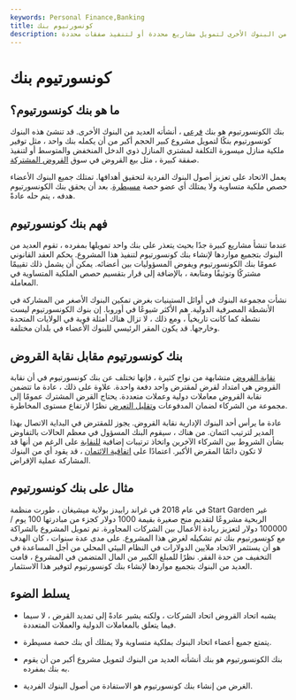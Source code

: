 ```yaml
---
keywords: Personal Finance,Banking
title: كونسورتيوم بنك
description: بنك الكونسورتيوم هو بنك فرعي ، تشكله العديد من البنوك الأخرى لتمويل مشاريع محددة أو لتنفيذ صفقات محددة.
---
```


# كونسورتيوم بنك
## ما هو بنك كونسورتيوم؟

بنك الكونسورتيوم هو بنك [فرعي](/subsidiarybank) ، أنشأته العديد من البنوك الأخرى. قد تنشئ هذه البنوك كونسورتيوم بنكًا لتمويل مشروع كبير الحجم أكبر من أن يكمله بنك واحد ، مثل توفير ملكية منازل ميسورة التكلفة لمشتري المنازل ذوي الدخل المنخفض والمتوسط أو لتنفيذ صفقة كبيرة ، مثل بيع القروض في سوق [القروض المشتركة](/loansyndication).

يعمل الاتحاد على تعزيز أصول البنوك الفردية لتحقيق أهدافها. تمتلك جميع البنوك الأعضاء حصص ملكية متساوية ولا يمتلك أي عضو حصة [مسيطرة](/controllinginterest). بعد أن يحقق بنك الكونسورتيوم هدفه ، يتم حله عادةً.

## فهم بنك كونسورتيوم

عندما تنشأ مشاريع كبيرة جدًا بحيث يتعذر على بنك واحد تمويلها بمفرده ، تقوم العديد من البنوك بتجميع مواردها لإنشاء بنك كونسورتيوم لتنفيذ هذا المشروع. يحكم العقد القانوني عمومًا بنك الكونسورتيوم ويفوض المسؤوليات بين أعضائه. يمكن أن يشمل ذلك تقييمًا مشتركًا وتوثيقًا ومتابعة ، بالإضافة إلى قرار بتقسيم حصص الملكية المتساوية في المعاملة.

نشأت مجموعة البنوك في أوائل الستينيات بغرض تمكين البنوك الأصغر من المشاركة في الأنشطة المصرفية الدولية. هم الأكثر شيوعًا في أوروبا. إن بنوك الكونسورتيوم ليست نشطة كما كانت تاريخياً ، ومع ذلك ، لا تزال هناك أمثلة قوية في الولايات المتحدة وخارجها. قد يكون المقر الرئيسي للبنوك الأعضاء في بلدان مختلفة.

## بنك كونسورتيوم مقابل نقابة القروض

[نقابة القروض](/syndicatedloan) متشابهة من نواح كثيرة ، فإنها تختلف عن بنك كونسورتيوم في أن نقابة القروض هي امتداد لقرض لمقترض واحد دفعة واحدة. علاوة على ذلك ، عادة ما تتضمن نقابة القروض معاملات دولية وعملات متعددة. يحتاج القرض المشترك عمومًا إلى مجموعة من الشركاء لضمان المدفوعات [وتقليل التعرض](/risk-participation) نظرًا لارتفاع مستوى المخاطرة.

عادة ما يرأس أحد البنوك الإدارية نقابة القروض. يجوز للمقترض في البداية الاتصال بهذا المدير لترتيب ائتمان. من هناك ، سيقوم البنك المسؤول في معظم الحالات بالتفاوض بشأن الشروط بين الشركاء الآخرين واتخاذ ترتيبات إضافية [للنقابة](/syndicate) على الرغم من أنها قد لا تكون دائمًا المقرض الأكبر. اعتمادًا على [اتفاقية الائتمان](/creditagreement) ، قد يقود أي من البنوك المشاركة عملية الإقراض.

## مثال على بنك كونسورتيوم

في عام 2018 في غراند رابيدز بولاية ميشيغان ، طورت منظمة Start Garden غير الربحية مشروعًا لتقديم منح صغيرة بقيمة 1000 دولار كجزء من مبادرتها 100 يوم / 100000 دولار لتعزيز ريادة الأعمال بين الشركات المجاورة. تم تمويل المشروع بالشراكة مع كونسورتيوم بنك تم تشكيله لغرض هذا المشروع. على مدى عدة سنوات ، كان الهدف هو أن يستثمر الاتحاد ملايين الدولارات في النظام البيئي المحلي من أجل المساعدة في التخفيف من حدة الفقر. نظرًا للمبلغ الكبير من المال المتضمن في المشروع ، قامت العديد من البنوك بتجميع مواردها لإنشاء بنك كونسورتيوم لتوفير هذا الاستثمار.

## يسلط الضوء

- يشبه اتحاد القروض اتحاد الشركات ، ولكنه يشير عادةً إلى تمديد القرض ، لا سيما فيما يتعلق بالمعاملات الدولية والعملات المتعددة.

- يتمتع جميع أعضاء اتحاد البنوك بملكية متساوية ولا يمتلك أي بنك حصة مسيطرة.

- بنك الكونسورتيوم هو بنك أنشأته العديد من البنوك لتمويل مشروع أكبر من أن يقوم به بنك بمفرده.

- الغرض من إنشاء بنك كونسورتيوم هو الاستفادة من أصول البنوك الفردية.

